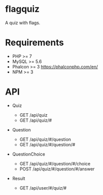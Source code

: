 # flagquiz
A quiz with flags.

# Requirements
- PHP >= 7
- MySQL >= 5.6
- Phalcon >= 3 https://phalconphp.com/en/
- NPM >= 3

# API
* Quiz
  * GET /api/quiz
  * GET /api/quiz/#

* Question
  * GET /api/quiz/#/question
  * GET /api/quiz/#/question/#

* QuestionChoice
  * GET /api/quiz/#/question/#/choice
  * POST /api/quiz/#/question/#/answer

* Result
  * GET /api/user/#/quiz/#
